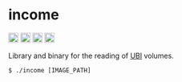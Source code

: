 income
===========================

[<img alt="github" src="https://img.shields.io/badge/github-wcampbell0x2a/income-8da0cb?style=for-the-badge&labelColor=555555&logo=github" height="20">](https://github.com/wcampbell0x2a/income)
[<img alt="crates.io" src="https://img.shields.io/crates/v/income.svg?style=for-the-badge&color=fc8d62&logo=rust" height="20">](https://crates.io/crates/income)
[<img alt="docs.rs" src="https://img.shields.io/badge/docs.rs-income-66c2a5?style=for-the-badge&labelColor=555555&logo=docs.rs" height="20">](https://docs.rs/income)
[<img alt="build status" src="https://img.shields.io/github/actions/workflow/status/wcampbell0x2a/income/main.yml?branch=master&style=for-the-badge" height="20">](https://github.com/wcampbell0x2a/income/actions?query=branch%3Amaster)

Library and binary for the reading of [UBI](https://www.kernel.org/doc/html/latest/filesystems/ubifs.html) volumes.

```
$ ./income [IMAGE_PATH]
```
